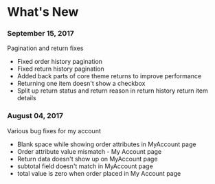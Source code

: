 # What's New

### September 15, 2017
Pagination and return fixes

* Fixed order history pagination
* Fixed return history pagination
* Added back parts of core theme returns to improve performance
* Returning one item doesn't show a checkbox
* Split up return status and return reason in return history return item details


### August 04, 2017
Various bug fixes for my account

* Blank space while showing order attributes in MyAccount page
* Order attribute value mismatch - My Account page
* Return data doesn't show up on MyAccount page
* subtotal field doesn't match in MyAccount page
* total value is zero when order placed in My Account page